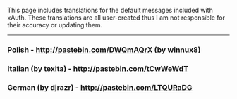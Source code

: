 This page includes translations for the default messages included with xAuth. These translations are all user-created thus I am not responsible for their accuracy or updating them.
***
### Polish - http://pastebin.com/DWQmAQrX (by winnux8)
### Italian (by texita) - http://pastebin.com/tCwWeWdT
### German (by djrazr) - http://pastebin.com/LTQURaDG